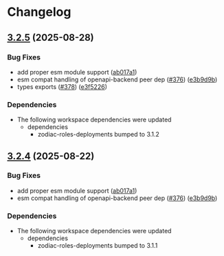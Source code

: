 # Changelog

## [3.2.5](https://github.com/gnosisguild/zodiac-modifier-roles/compare/zodiac-roles-sdk-v3.2.4...zodiac-roles-sdk-v3.2.5) (2025-08-28)


### Bug Fixes

* add proper esm module support ([ab017a1](https://github.com/gnosisguild/zodiac-modifier-roles/commit/ab017a1a79cb3c0e295d96f9cdb081ef6365d02f))
* esm compat handling of openapi-backend peer dep ([#376](https://github.com/gnosisguild/zodiac-modifier-roles/issues/376)) ([e3b9d9b](https://github.com/gnosisguild/zodiac-modifier-roles/commit/e3b9d9bbc5d171b50cf2acd89dd266f0ddb5367a))
* types exports ([#378](https://github.com/gnosisguild/zodiac-modifier-roles/issues/378)) ([e3f5226](https://github.com/gnosisguild/zodiac-modifier-roles/commit/e3f52267b775ad545eef7c6cc4a0a37eed95ecf6))


### Dependencies

* The following workspace dependencies were updated
  * dependencies
    * zodiac-roles-deployments bumped to 3.1.2

## [3.2.4](https://github.com/gnosisguild/zodiac-modifier-roles/compare/zodiac-roles-sdk-v3.2.3...zodiac-roles-sdk-v3.2.4) (2025-08-22)


### Bug Fixes

* add proper esm module support ([ab017a1](https://github.com/gnosisguild/zodiac-modifier-roles/commit/ab017a1a79cb3c0e295d96f9cdb081ef6365d02f))
* esm compat handling of openapi-backend peer dep ([#376](https://github.com/gnosisguild/zodiac-modifier-roles/issues/376)) ([e3b9d9b](https://github.com/gnosisguild/zodiac-modifier-roles/commit/e3b9d9bbc5d171b50cf2acd89dd266f0ddb5367a))


### Dependencies

* The following workspace dependencies were updated
  * dependencies
    * zodiac-roles-deployments bumped to 3.1.1
